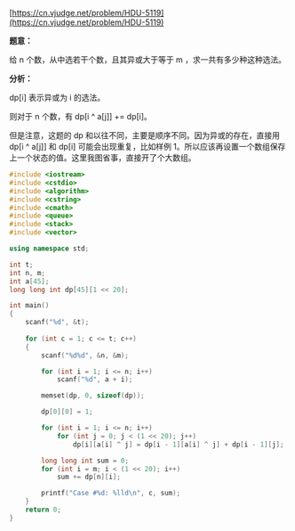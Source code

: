 [https://cn.vjudge.net/problem/HDU-5119](https://cn.vjudge.net/problem/HDU-5119)

**题意：**

给 n 个数，从中选若干个数，且其异或大于等于 m ，求一共有多少种这种选法。

**分析：**

dp[i] 表示异或为 i 的选法。

则对于 n 个数，有 dp[i ^ a[j]] += dp[i]。

但是注意，这题的 dp 和以往不同，主要是顺序不同。因为异或的存在，直接用 dp[i ^ a[j]] 和 dp[i] 可能会出现重复，比如样例 1。所以应该再设置一个数组保存上一个状态的值。这里我图省事，直接开了个大数组。

```c++
#include <iostream>
#include <cstdio>
#include <algorithm>
#include <cstring>
#include <cmath>
#include <queue>
#include <stack>
#include <vector>

using namespace std;

int t;
int n, m;
int a[45];
long long int dp[45][1 << 20];

int main()
{
    scanf("%d", &t);
    
    for (int c = 1; c <= t; c++)
    {
        scanf("%d%d", &n, &m);

        for (int i = 1; i <= n; i++)
            scanf("%d", a + i);

        memset(dp, 0, sizeof(dp));

        dp[0][0] = 1;

        for (int i = 1; i <= n; i++)
            for (int j = 0; j < (1 << 20); j++)
                dp[i][a[i] ^ j] = dp[i - 1][a[i] ^ j] + dp[i - 1][j];

        long long int sum = 0;
        for (int i = m; i < (1 << 20); i++)
            sum += dp[n][i];

        printf("Case #%d: %lld\n", c, sum);
    }
    return 0;
}
```

